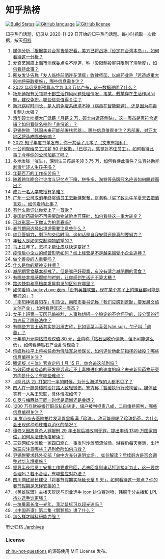 # 知乎热榜
[![Build Status](https://github.com/ToWeLong/zhihu-hot-questions/workflows/CI/badge.svg)](https://github.com/ToWeLong/zhihu-hot-questions/actions)
[![GitHub language](https://img.shields.io/badge/language-golang-orange.svg)](https://golang.org/)
[![GitHub license](https://img.shields.io/github/license/ToWeLong/zhihu-hot-questions)](https://github.com/ToWeLong/zhihu-hot-questions/blob/main/LICENSE)

知乎热门话题，记录从 2020-11-29 日开始的知乎热门话题。每小时抓取一次数据，按天[归档](./archives)

<!-- BEGIN -->

1. [媒体分析「根据美对台军售情况看，美方已将战场『设定在台湾本岛』」，如何看待这一分析？](https://www.zhihu.com/question/578059520)
1. [爱奇艺回应上海市消保委点名不厚道，称「没限制投屏只限制了清晰度」，如何看待此事？](https://www.zhihu.com/question/578296539)
1. [网友发讣告称「友人临终前晒连花清瘟」收律师函，以岭药业称「若造成重大影响将采取措施」，哪些信息需关注？](https://www.zhihu.com/question/578300293)
1. [2022 年俄罗斯预算赤字为 3.3 万亿卢布，这一数据说明了什么？](https://www.zhihu.com/question/577923753)
1. [扬州通报有关领导干部生活作风问题处理情况，韦某、戴某存在生活作风问题，建议免职，哪些信息值得关注？](https://www.zhihu.com/question/578333063)
1. [新冠病程时间长，是人的免疫系统清不掉（病毒在智能躲避），还是因为病毒复制力太强？](https://www.zhihu.com/question/577998640)
1. [清华硕士吐槽大厂低薪「月薪 2 万，硕士白读还倒贴」，这一表态是否符合逻辑？如何看待名校的「身份论」？](https://www.zhihu.com/question/577910532)
1. [尹锡悦称「韩国未来可能部署核武器」，哪些信息值得关注？若部署，对亚太地区将造成哪些影响？](https://www.zhihu.com/question/578325414)
1. [2022 知乎年度书单发布，你一共读了几本？（文末有福利）](https://www.zhihu.com/question/592883726)
1. [一公司就给员工加薪 50 元致歉，「已尽力，感觉对不住员工」，如何看待此事？今年你的公司加薪了吗？](https://www.zhihu.com/question/578053467)
1. [多地发钱「催生」，深圳生三孩最多领 3.75 万，如何看待此事件？生育补助能刺激年轻人生孩子吗？](https://www.zhihu.com/question/578257276)
1. [年薪百万的工作辛苦吗？](https://www.zhihu.com/question/575079142)
1. [随着跨年晚会讨论度与记忆点下降，拼多多、淘特等品牌冠名应该如何脱颖而出？](https://www.zhihu.com/question/578299359)
1. [成为一名大学教授有多难？](https://www.zhihu.com/question/333497798)
1. [广州一公司取消年终奖请员工去新疆聚餐，财务称「买了数头牛羊夏天去把酒言欢」，如何看待此事？](https://www.zhihu.com/question/578095128)
1. [有什么歌词让你爱上了一首歌？](https://www.zhihu.com/question/578253753)
1. [美国新药研制不再需要动物试验也可获批，如何看待这一重大转变？](https://www.zhihu.com/question/578253757)
1. [可以形容一下你认为的青春吗?](https://www.zhihu.com/question/578352909)
1. [春节期间选择出境游需要注意些什么？](https://www.zhihu.com/question/575475646)
1. [你只管努力，剩下的交给时间，这句话是自我安慰还是真的要努力？](https://www.zhihu.com/question/577533333)
1. [年轻人是如何克制购物欲望的？](https://www.zhihu.com/question/573942395)
1. [马上过年了，怎样才能让皮肤快速变好？](https://www.zhihu.com/question/577092586)
1. [疫情后小企业的经营形势如何？线上经营是不是越来越受小企业追捧？](https://www.zhihu.com/question/578265531)
1. [做个善良的人重要吗？](https://www.zhihu.com/question/578454847)
1. [什么是你的精神支柱呢？](https://www.zhihu.com/question/572516059)
1. [减肥期零食基本都戒了，但是嘴巴好寂寞，有没有适合减肥期的零食？](https://www.zhihu.com/question/38720782)
1. [有哪些幸福感爆棚的时刻，让你感到生活还不算太糟？](https://www.zhihu.com/question/572215777)
1. [路边快剪和高档美发屋剪发的区别在哪里？](https://www.zhihu.com/question/575753625)
1. [如何看待 JackeyLove 表示「没有英雄联盟，现在某个凳子上的螺丝都可能是我拧的」？](https://www.zhihu.com/question/577498664)
1. [「南阳挣钱襄阳花」引热议，南阳市委书记称「我们应感到羞耻，要发展文旅文创产业」，如何看待其这一表态？](https://www.zhihu.com/question/577873287)
1. [女子上班第一天因已婚被辞，人事称想招一个稳定的不会怀孕的，该公司的行为违反了哪些法律？](https://www.zhihu.com/question/578256414)
1. [有哪些方言土话其实是沿用古称，比如香菜叫芫荽(yán sui)，勺子叫「调羹」？](https://www.zhihu.com/question/43442602)
1. [十年前万元购钻戒现仅值 80 元，业内称「钻石回收价偏低，但不可能这么低」，如何看待钻石产业乱价现象？](https://www.zhihu.com/question/578091253)
1. [俄媒称拉平上将被任命为俄陆军总参谋长，如何评价他此前指挥的战役？哪些信息值得关注？](https://www.zhihu.com/question/577925381)
1. [腾讯版《三体》官宣定档 1 月 15 日，你会追这部剧吗？](https://www.zhihu.com/question/578285527)
1. [特效药或者疫苗的研发是远远赶不上毒株进化的速度的吗？未来新冠药物研究方向是什么？有哪些难点？](https://www.zhihu.com/question/577120068)
1. [《阿凡达 2》打架打一半的时候，为什么海洋族的人都不见了？](https://www.zhihu.com/question/572911711)
1. [四人在一商务楼前殴打路人致轻微伤，警方称「暂缓执行行政拘留」，媒体证实有一人系王思聪，具体情况如何？](https://www.zhihu.com/question/578269838)
1. [C 罗与梅西处于同一时代是遗憾还是幸运？](https://www.zhihu.com/question/578084295)
1. [1200 万存款被银行职员私自转走，储户被判担责八成，二审维持原判，哪些信息值得关注？](https://www.zhihu.com/question/578057497)
1. [19 岁小伙去医院拍片发现胃里塞满「珍珠」，称可能是喝了珍珠奶茶，为什么会出现这种珍珠难以消化的情况？](https://www.zhihu.com/question/578064076)
1. [谭修义因故意杀人罪服刑 29 年出狱后被改判无罪，提出申请 1749 万国家赔偿，如何从法律角度解读？](https://www.zhihu.com/question/578087851)
1. [三亚网红沙滩致一家四口溺亡，事发时沙滩暗流汹涌，游客仍每天爆满，出行游玩应注意哪些？遇到危险如何自救？](https://www.zhihu.com/question/577859734)
1. [尹锡悦要求韩外交部「向中方充分说明立场」，如何解读？后续韩方是否会调整对华入境措施？](https://www.zhihu.com/question/578273612)
1. [领导半夜给员工安排工作要求秒回，若未回复则电话打到接听为止，这一要求合理吗？若不合理，有哪些应对办法？](https://www.zhihu.com/question/572072205)
1. [四川网红局长建议「将春节假期实际延长至 9 天」，如何看待这一观点？你的春节假期是怎样安排的？](https://www.zhihu.com/question/578255332)
1. [《英雄联盟》主播天灰灰与职业选手 icon 排位赛对喷，韩服千分主播和 LPL 待业选手谁更强？](https://www.zhihu.com/question/578072456)
1. [一块屏幕长度一光年，我动鼠标可以超光速吗？](https://www.zhihu.com/question/489466064)
1. [《中国奇谭》第二集《鹅鹅鹅》讲了什么？](https://www.zhihu.com/question/576117987)
1. [怎么样才叫科研能力强？](https://www.zhihu.com/question/431699092)

<!-- END -->

历史归档 [./archives](./archives)


### License
[zhihu-hot-questions](https://github.com/towelong/zhihu-hot-questions) 的源码使用 MIT License 发布。